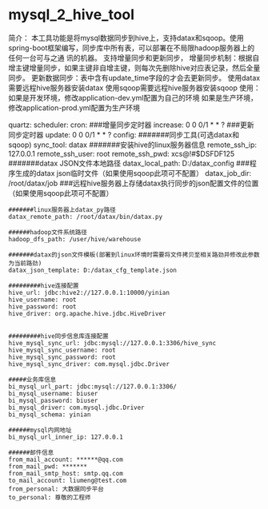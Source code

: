 # mysql_2_hive_tool
简介：
  本工具功能是将mysql数据同步到hive上，支持datax和sqoop。使用spring-boot框架编写，同步库中所有表，可以部署在不局限hadoop服务器上的任何一台可与之通   讯的机器。
  支持增量同步和更新同步，
    增量同步机制：根据自增主键增量同步，如果主键非自增主键，则每次先删除hive对应表记录，然后全量同步。
    更新数据同步：表中含有update_time字段的才会去更新同步。
  使用datax需要远程hive服务器安装datax
  使用sqoop需要远程hive服务器安装sqoop
使用：
如果是开发环境，修改application-dev.yml配置为自己的环境
如果是生产环境，修改application-prod.yml配置为生产环境

quartz:
    scheduler: 
        cron: 
          ###增量同步定时器
          increase: 0 0 0/1 * * ?
          ###更新同步定时器
          update: 0 0 0/1 * * ?
config: 
    #######同步工具(可选datax和sqoop)
    sync_tool: datax
    #######安装hive的linux服务器信息
    remote_ssh_ip: 127.0.0.1
    remote_ssh_user: root
    remote_ssh_pwd: xcs@!#$DSFDF125
    #######datax JSON文件本地路径
    datax_local_path: D:/datax_config ###程序生成的datax json临时文件（如果使用sqoop此项可不配置）
    datax_job_dir: /root/datax/job ###远程hive服务器上存储datax执行同步的json配置文件的位置（如果使用sqoop此项可不配置）
    
    #######linux服务器上datax_py路径
    datax_remote_path: /root/datax/bin/datax.py
    
    ######hadoop文件系统路径
    hadoop_dfs_path: /user/hive/warehouse
    
    #######datax的json文件模板(部署到linux环境时需要将文件拷贝至相关路劲并修改此参数为当前路劲)
    datax_json_template: D:/datax_cfg_template.json
    
    #########hive连接配置
    hive_url: jdbc:hive2://127.0.0.1:10000/yinian
    hive_username: root
    hive_password: root
    hive_driver: org.apache.hive.jdbc.HiveDriver
    
    
    #########hive同步信息库连接配置
    hive_mysql_sync_url: jdbc:mysql://127.0.0.1:3306/hive_sync
    hive_mysql_sync_username: root
    hive_mysql_sync_password: root
    hive_mysql_sync_driver: com.mysql.jdbc.Driver
    
    #####业务库信息
    bi_mysql_url_part: jdbc:mysql://127.0.0.1:3306/
    bi_mysql_username: biuser
    bi_mysql_password: biuser
    bi_mysql_driver: com.mysql.jdbc.Driver
    bi_mysql_schema: yinian
    
    ######mysql内网地址
    bi_mysql_url_inner_ip: 127.0.0.1
    
    ######邮件信息
    from_mail_account: ******@qq.com
    from_mail_pwd: *******
    from_mail_smtp_host: smtp.qq.com
    to_mail_account: liumeng@test.com
    from_personal: 大数据同步平台
    to_personal: 尊敬的工程师
    
